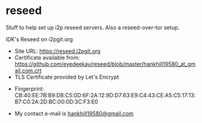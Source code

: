 # reseed
Stuff to help set up i2p reseed servers. Also a reseed-over-tor setup.

IDK's Reseed on i2pgit.org

 * Site URL: https://reseed.i2pgit.org
 * Certificate available from: https://github.com/eyedeekay/reseed/blob/master/hankhill19580_at_gmail.com.crt
 * TLS Certificate provided by Let's Encrypt
  - Fingerprint: CB:40:EE:7B:B9:D8:C5:0D:6F:2A:12:9D:D7:63:E9:C4:43:CE:A5:C5:17:13:B7:C0:2A:2D:BC:00:0D:3C:F3:E0
 * My contact e-mail is hankhill19580@gmail.com
